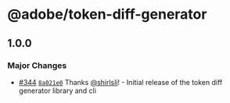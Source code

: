 # @adobe/token-diff-generator

## 1.0.0

### Major Changes

- [#344](https://github.com/adobe/spectrum-tokens/pull/344) [`8a021e0`](https://github.com/adobe/spectrum-tokens/commit/8a021e0593d5d1bc190bbe6472747135f735791c) Thanks [@shirlsli](https://github.com/shirlsli)! - Initial release of the token diff generator library and cli
